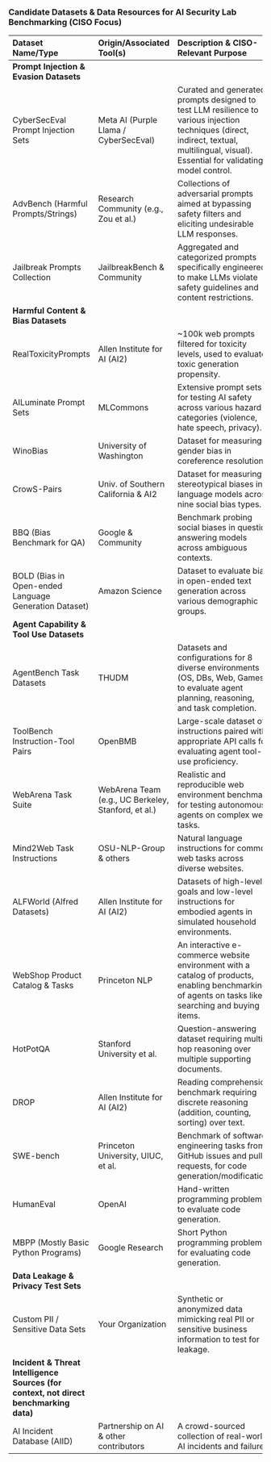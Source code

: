 ### Candidate Datasets & Data Resources for AI Security Lab Benchmarking (CISO Focus)

| Dataset Name/Type                       | Origin/Associated Tool(s)             | Description & CISO-Relevant Purpose                                                                                                                                    | Open Source | Access Link / Method                                                                                                |
| :-------------------------------------- | :-------------------------------------- | :----------------------------------------------------------------------------------------------------------------------------------------------------------------------- | :---------- | :-------------------------------------------------------------------------------------------------------------------- |
| **Prompt Injection & Evasion Datasets** |                                         |                                                                                                                                                                        |             |                                                                                                                       |
| CyberSecEval Prompt Injection Sets   | Meta AI (Purple Llama / CyberSecEval)    | Curated and generated prompts designed to test LLM resilience to various injection techniques (direct, indirect, textual, multilingual, visual). Essential for validating model control. | Yes         | Part of CyberSecEval framework: [GitHub](https://github.com/facebookresearch/PurpleLlama/tree/main/CybersecurityBenchmarks) (e.g., `prompt_injection.json`) |
| AdvBench (Harmful Prompts/Strings)       | Research Community (e.g., Zou et al.)   | Collections of adversarial prompts aimed at bypassing safety filters and eliciting undesirable LLM responses.                                                              | Yes         | Example: [llm-attacks GitHub](https://github.com/llm-attacks/llm-attacks) (often in `/data` or `/prompts` subdirectories of related research). |
| Jailbreak Prompts Collection      | JailbreakBench & Community              | Aggregated and categorized prompts specifically engineered to make LLMs violate safety guidelines and content restrictions.                                                     | Yes         | [JailbreakBench GitHub](https://github.com/JailbreakBench/jailbreakbench) (benchmark & associated prompts)            |
| **Harmful Content & Bias Datasets** |                                         |                                                                                                                                                                        |             |                                                                                                                       |
| RealToxicityPrompts                   | Allen Institute for AI (AI2)            | ~100k web prompts filtered for toxicity levels, used to evaluate toxic generation propensity.                                                                        | Yes         | [Hugging Face Datasets](https://huggingface.co/datasets/allenai/real-toxicity-prompts)                                 |
| AILuminate Prompt Sets                | MLCommons                               | Extensive prompt sets for testing AI safety across various hazard categories (violence, hate speech, privacy).                                                        | Yes         | [MLCommons AI Safety](https://mlcommons.org/en/safety/) (links to specific datasets and resources can be found here).                  |
| WinoBias                              | University of Washington                   | Dataset for measuring gender bias in coreference resolution.                                                                                                            | Yes         | [Hugging Face Datasets](https://huggingface.co/datasets/wino_bias)                                                   |
| CrowS-Pairs                           | Univ. of Southern California & AI2         | Dataset for measuring stereotypical biases in language models across nine social bias types.                                                                       | Yes         | [GitHub: nyu-mll/crows-pairs](https://github.com/nyu-mll/crows-pairs)                                                   |
| BBQ (Bias Benchmark for QA)         | Google & Community                         | Benchmark probing social biases in question answering models across ambiguous contexts.                                                                            | Yes         | Part of BIG-bench: [GitHub](https://github.com/google/BIG-bench/tree/main/bigbench/benchmark_tasks/bias_from_internal_knowledge) |
| BOLD (Bias in Open-ended Language Generation Dataset) | Amazon Science                           | Dataset to evaluate bias in open-ended text generation across various demographic groups.                                                              | Yes         | `https://github.com/amazon-science/bold`                                                                                 |
| **Agent Capability & Tool Use Datasets** |                                         |                                                                                                                                                                        |             |                                                                                                                       |
| AgentBench Task Datasets              | THUDM                                   | Datasets and configurations for 8 diverse environments (OS, DBs, Web, Games) to evaluate agent planning, reasoning, and task completion.                  | Yes         | `https://github.com/THUDM/AgentBench` (Data and environment setup instructions are within the repository).           |
| ToolBench Instruction-Tool Pairs  | OpenBMB                                 | Large-scale dataset of instructions paired with appropriate API calls for evaluating agent tool-use proficiency.                                                       | Yes         | `https://github.com/OpenBMB/ToolBench` (Data download instructions usually provided in the repository).                   |
| WebArena Task Suite               | WebArena Team (e.g., UC Berkeley, Stanford, et al.) | Realistic and reproducible web environment benchmark for testing autonomous agents on complex web tasks.                                                                | Yes         | `https://webarena.dev/` (Official Website), `https://github.com/web-arena-team/webarena` (GitHub)                                                                         |
| Mind2Web Task Instructions          | OSU-NLP-Group & others                    | Natural language instructions for common web tasks across diverse websites.                                                                                         | Yes         | `https://github.com/OSU-NLP-Group/Mind2Web` (Dataset download links in README)                                      |
| ALFWorld (Alfred Datasets)          | Allen Institute for AI (AI2)            | Datasets of high-level goals and low-level instructions for embodied agents in simulated household environments.                                                              | Yes         | `https://github.com/alfworld/alfworld` (Data and environment access)                                                |
| WebShop Product Catalog & Tasks     | Princeton NLP                             | An interactive e-commerce website environment with a catalog of products, enabling benchmarking of agents on tasks like searching and buying items.                       | Yes         | `https://github.com/princeton-nlp/web-shop` (Includes scripts to generate/download product catalog)                  |
| HotPotQA                            | Stanford University et al.                 | Question-answering dataset requiring multi-hop reasoning over multiple supporting documents.                                                                                 | Yes         | `https://huggingface.co/datasets/hotpot_qa`                                                                          |
| DROP                                | Allen Institute for AI (AI2)               | Reading comprehension benchmark requiring discrete reasoning (addition, counting, sorting) over text.                                                              | Yes         | `https://allenai.org/data/drop`                                                                                          |
| SWE-bench                           | Princeton University, UIUC, et al.         | Benchmark of software engineering tasks from GitHub issues and pull requests, for code generation/modification.                                               | Yes         | `https://www.swebench.com/`, `https://github.com/princeton-nlp/SWE-bench`                                             |
| HumanEval                           | OpenAI                                     | Hand-written programming problems to evaluate code generation.                                                                                                   | Yes         | `https://github.com/openai/human-eval`                                                                                   |
| MBPP (Mostly Basic Python Programs) | Google Research                            | Short Python programming problems for evaluating code generation.                                                                                                  | Yes         | `https://github.com/google-research/google-research/tree/master/mbpp`                                                   |
| **Data Leakage & Privacy Test Sets** |                                            |                                                                                                                                                                        |             |                                                                                                                       |
| Custom PII / Sensitive Data Sets  | Your Organization                            | Synthetic or anonymized data mimicking real PII or sensitive business information to test for leakage.                                                           | No (Internal) | **`[Action Required: To be created internally]`** |
| **Incident & Threat Intelligence Sources (for context, not direct benchmarking data)** |                                       |                                                                                                                                 |             |                                                                                                                       |
| AI Incident Database (AIID)       | Partnership on AI & other contributors | A crowd-sourced collection of real-world AI incidents and failures.                                                                                      | Yes (Data)  | `https://incidentdatabase.ai/`                                                                                        |
